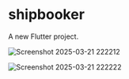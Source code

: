 # shipbooker

A new Flutter project.



![Screenshot 2025-03-21 222212](https://github.com/user-attachments/assets/397ce34d-13d9-4492-95e9-4ec9b888da99)

![Screenshot 2025-03-21 222222](https://github.com/user-attachments/assets/0dc3684e-0038-4dd7-a8ce-829ec9f6df63)
